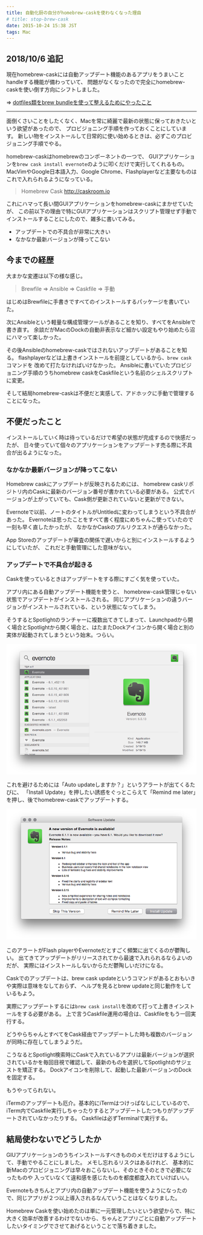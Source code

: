 ```yaml
---
title: 自動化厨の自分がhomebrew-caskを使わなくなった理由
# title: stop-brew-cask
date: 2015-10-24 15:38 JST
tags: Mac
---
```


## 2018/10/6 追記


現在homebrew-caskには自動アップデート機能のあるアプリをうまいことhandleする機能が備わっていて、
問題がなくなったので完全にhomebrew-caskを使い倒す方向にシフトしました。

=> [dotfiles類をbrew bundleを使って整えるためにやったこと](/entry/dotfiles-refined-with-brewfile/)

---

面倒くさいことをしたくなく、Macを常に綺麗で最新の状態に保っておきたいという欲望があったので、
プロビジョニング手順を作っておくことにしています。
新しい物をインストールして日常的に使い始めるときは、必ずこのプロビジョニング手順でやる。

homebrew-caskはhomebrewのコンポーネントの一つで、
GUIアプリケーションを`brew cask install evernote`のように叩くだけで実行してくれるもの。
MacVimやGoogle日本語入力、Google Chrome、Flashplayerなど主要なものはこれで入れられるようになっている。

> Homebrew Cask
> http://caskroom.io

これにハマって長い間GUIアプリケーションをhomebrew-caskにまかせていたが、
この前以下の理由で特にGUIアプリケーションはスクリプト管理せず手動でインストールすることにしたので、雑多に書いてみる。

* アップデートでの不具合が非常に大きい
* なかなか最新バージョンが降ってこない

## 今までの経歴

大まかな変遷は以下の様な感じ。

> Brewfile => Ansible => Caskfile => 手動

はじめはBrewfileに手書きですべてのインストールするパッケージを書いていた。

次にAnsibleという軽量な構成管理ツールがあることを知り、すべてをAnsibleで書き直す。
余談だがMacのDockの自動非表示など細かい設定もやり始めたら沼にハマって楽しかった。

その後Ansibleのhomebrew-caskではされないアップデートがあることを知る。
flashplayerなどは上書きインストールを前提としているから、`brew cask`コマンドを
改めて打たなければいけなかった。
Ansibleに書いていたプロビジョニング手順のうちhomebrew caskをCaskfileという名前のシェルスクリプトに変更。

そして結局homebrew-caskは不便だと実感して、アドホックに手動で管理することになった。

## 不便だったこと

インストールしていく時は待っているだけで希望の状態が完成するので快感だったが、
日々使っていて個々のアプリケーションをアップデートす売る際に不具合が出るようになった。

### なかなか最新バージョンが降ってこない

Homebrew caskにアップデートが反映されるためには、
homebrew caskリポジトリ内のCaskに最新のバージョン番号が書かれている必要がある。
公式でバージョンが上がっていても、Cask側が更新されていないと更新ができない。

Evernoteで以前、ノートのタイトルがUntitledに変わってしまうという不具合があった。
Evernoteは思ったことをすべて書く程度にめちゃんこ使っていたので一刻も早く直したかったが、
なかなかCaskのプルリクエストが通らなかった。

App Storeのアップデートが審査の関係で遅いからと別にインストールするようにしていたが、
これだと手動管理にした意味がない。


### アップデートで不具合が起きる

Caskを使っているときはアップデートをする際にすごく気を使っていた。

アプリ内にある自動アップデート機能を使うと、
homebrew-cask管理じゃない状態でアップデートがインストールされる。
同じアプリケーションの違うバージョンがインストールされている、という状態になってしまう。

そうするとSpotlightのランチャーに複数出てきてしまって、Launchpadから開く場合とSpotlightから開く場合と、はたまたDockアイコンから開く場合と別の実体が起動されてしまうという始末。つらい。

![Spotlightに複数のバージョンが！](multiple_version_on_spotlight.png)

これを避けるためには「Auto updateしますか？」というアラートが出てくるたびに、
「Install Update」を押したい誘惑をぐっとこらえて「Remind me later」を押し、後でhomebrew-caskでアップデートする。

![自動アップデートのアラート](update_alert.png)

このアラートがFlash playerやEvernoteだとすごく頻繁に出てくるのが鬱陶しい。
出てきてアップデートがリリースされてから最速で入れられるならよいのだが、
実際にはインストールしないからただ鬱陶しいだけになる。

Caskでのアップデートは、brew cask updateというコマンドがあるとおもいきや実際は意味をなしておらず、
ヘルプを見るとbrew updateと同じ動作をしているもよう。

実際にアップデートするには`brew cask install`を改めて打って上書きインストールをする必要がある。
上で言うCaskfile運用の場合は、Caskfileをもう一回実行する。

どうやらちゃんとすべてをCask経由でアップデートした時も複数のバージョンが同時に存在してしまうようだ。

こうなるとSpotlight検索時にCaskで入れているアプリは最新バージョンが選択されているかを毎回目視で確認して、最新のものを選択してSpotlightのサジェストを矯正する。
Dockアイコンを削除して、起動した最新バージョンのDockを固定する。

もうやってられない。

iTermのアップデートも厄介。基本的にiTermはつけっぱなしにしているので、
iTerm内でCaskfile実行しちゃったりするとアップデートしたつもりがアップデートされていなかったりする。
Caskfileは必ずTerminalで実行する。

## 結局使わないでどうしたか

GIUアプリケーションのうちインストールすべきもののメモだけはするようにして、手動でやることにしました。
メモし忘れるリスクはあるけれど、
基本的に新Macのプロビジョニングは早々おこらないし、そのときそのときで必要になったものや
入っていなくて違和感を感じたものを都度都度入れていけばいい。

Evernoteもきちんとアプリ内の自動アップデート機能を使うようになったので、同じアプリが２つ以上導入されるなんていうことはなくなりました。

Homebrew Caskを使い始めたのは単に一元管理したいという欲望からで、特に大きく効率が改善するわけでないから、ちゃんとアプリごとに自動アップデートしたいタイミングでさせてあげるということで落ち着きました。
